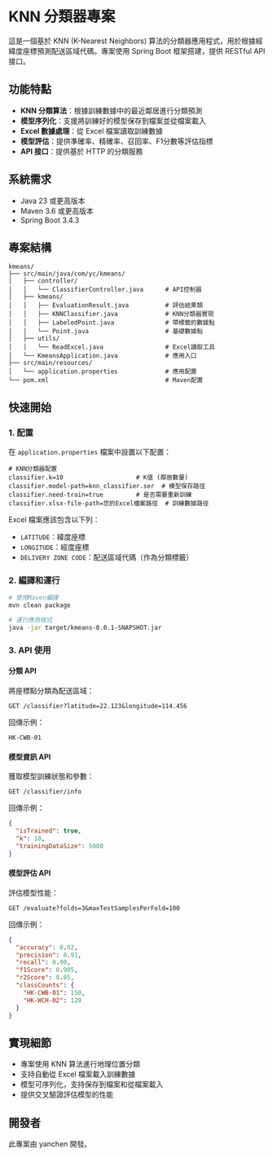 # KNN 分類器專案

這是一個基於 KNN (K-Nearest Neighbors) 算法的分類器應用程式，用於根據經緯度座標預測配送區域代碼。專案使用 Spring Boot 框架搭建，提供 RESTful API 接口。

## 功能特點

- **KNN 分類算法**：根據訓練數據中的最近鄰居進行分類預測
- **模型序列化**：支援將訓練好的模型保存到檔案並從檔案載入
- **Excel 數據處理**：從 Excel 檔案讀取訓練數據
- **模型評估**：提供準確率、精確率、召回率、F1分數等評估指標
- **API 接口**：提供基於 HTTP 的分類服務

## 系統需求

- Java 23 或更高版本
- Maven 3.6 或更高版本
- Spring Boot 3.4.3

## 專案結構

```
kmeans/
├── src/main/java/com/yc/kmeans/
│   ├── controller/
│   │   └── ClassifierController.java      # API控制器
│   ├── kmeans/
│   │   ├── EvaluationResult.java          # 評估結果類
│   │   ├── KNNClassifier.java             # KNN分類器實現
│   │   ├── LabeledPoint.java              # 帶標籤的數據點
│   │   └── Point.java                     # 基礎數據點
│   ├── utils/
│   │   └── ReadExcel.java                 # Excel讀取工具
│   └── KmeansApplication.java             # 應用入口
├── src/main/resources/
│   └── application.properties             # 應用配置
└── pom.xml                                # Maven配置
```

## 快速開始

### 1. 配置

在 `application.properties` 檔案中設置以下配置：

```properties
# KNN分類器配置
classifier.k=10                    # K值 (鄰居數量)
classifier.model-path=knn_classifier.ser  # 模型保存路徑
classifier.need-train=true         # 是否需要重新訓練
classifier.xlsx-file-path=您的Excel檔案路徑  # 訓練數據路徑
```

Excel 檔案應該包含以下列：
- `LATITUDE`：緯度座標
- `LONGITUDE`：經度座標
- `DELIVERY ZONE CODE`：配送區域代碼（作為分類標籤）

### 2. 編譯和運行

```bash
# 使用Maven編譯
mvn clean package

# 運行應用程式
java -jar target/kmeans-0.0.1-SNAPSHOT.jar
```

### 3. API 使用

#### 分類 API

將座標點分類為配送區域：

```
GET /classifier?latitude=22.123&longitude=114.456
```

回傳示例：
```
HK-CWB-01
```

#### 模型資訊 API

獲取模型訓練狀態和參數：

```
GET /classifier/info
```

回傳示例：
```json
{
  "isTrained": true,
  "k": 10,
  "trainingDataSize": 5000
}
```

#### 模型評估 API

評估模型性能：

```
GET /evaluate?folds=3&maxTestSamplesPerFold=100
```

回傳示例：
```json
{
  "accuracy": 0.92,
  "precision": 0.91,
  "recall": 0.90,
  "f1Score": 0.905,
  "r2Score": 0.85,
  "classCounts": {
    "HK-CWB-01": 150,
    "HK-WCH-02": 120
  }
}
```

## 實現細節

- 專案使用 KNN 算法進行地理位置分類
- 支持自動從 Excel 檔案載入訓練數據
- 模型可序列化，支持保存到檔案和從檔案載入
- 提供交叉驗證評估模型的性能

## 開發者

此專案由 yanchen 開發。